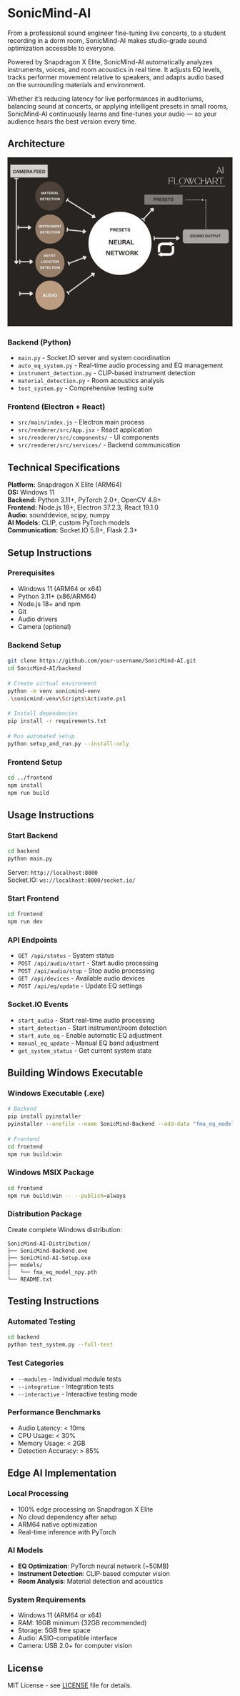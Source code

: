 # SonicMind-AI

From a professional sound engineer fine-tuning live concerts, to a student recording in a dorm room, SonicMind-AI makes studio-grade sound optimization accessible to everyone.

Powered by Snapdragon X Elite, SonicMind-AI automatically analyzes instruments, voices, and room acoustics in real time. It adjusts EQ levels, tracks performer movement relative to speakers, and adapts audio based on the surrounding materials and environment.

Whether it’s reducing latency for live performances in auditoriums, balancing sound at concerts, or applying intelligent presets in small rooms, SonicMind-AI continuously learns and fine-tunes your audio — so your audience hears the best version every time.

## Architecture

![AI System Flowchart](AI_FLOWCHART.jpg)

### Backend (Python)

- `main.py` - Socket.IO server and system coordination
- `auto_eq_system.py` - Real-time audio processing and EQ management
- `instrument_detection.py` - CLIP-based instrument detection
- `material_detection.py` - Room acoustics analysis
- `test_system.py` - Comprehensive testing suite

### Frontend (Electron + React)

- `src/main/index.js` - Electron main process
- `src/renderer/src/App.jsx` - React application
- `src/renderer/src/components/` - UI components
- `src/renderer/src/services/` - Backend communication

## Technical Specifications

**Platform:** Snapdragon X Elite (ARM64)  
**OS:** Windows 11  
**Backend:** Python 3.11+, PyTorch 2.0+, OpenCV 4.8+  
**Frontend:** Node.js 18+, Electron 37.2.3, React 19.1.0  
**Audio:** sounddevice, scipy, numpy  
**AI Models:** CLIP, custom PyTorch models  
**Communication:** Socket.IO 5.8+, Flask 2.3+

## Setup Instructions

### Prerequisites

- Windows 11 (ARM64 or x64)
- Python 3.11+ (x86/ARM64)
- Node.js 18+ and npm
- Git
- Audio drivers
- Camera (optional)

### Backend Setup

```bash
git clone https://github.com/your-username/SonicMind-AI.git
cd SonicMind-AI/backend

# Create virtual environment
python -m venv sonicmind-venv
.\sonicmind-venv\Scripts\Activate.ps1

# Install dependencies
pip install -r requirements.txt

# Run automated setup
python setup_and_run.py --install-only
```

### Frontend Setup

```bash
cd ../frontend
npm install
npm run build
```

## Usage Instructions

### Start Backend

```bash
cd backend
python main.py
```

Server: `http://localhost:8000`  
Socket.IO: `ws://localhost:8000/socket.io/`

### Start Frontend

```bash
cd frontend
npm run dev
```

### API Endpoints

- `GET /api/status` - System status
- `POST /api/audio/start` - Start audio processing
- `POST /api/audio/stop` - Stop audio processing
- `GET /api/devices` - Available audio devices
- `POST /api/eq/update` - Update EQ settings

### Socket.IO Events

- `start_audio` - Start real-time audio processing
- `start_detection` - Start instrument/room detection
- `start_auto_eq` - Enable automatic EQ adjustment
- `manual_eq_update` - Manual EQ band adjustment
- `get_system_status` - Get current system state

## Building Windows Executable

### Windows Executable (.exe)

```bash
# Backend
pip install pyinstaller
pyinstaller --onefile --name SonicMind-Backend --add-data "fma_eq_model_npy.pth;." main.py

# Frontend
cd frontend
npm run build:win
```

### Windows MSIX Package

```bash
cd frontend
npm run build:win -- --publish=always
```

### Distribution Package

Create complete Windows distribution:

```
SonicMind-AI-Distribution/
├── SonicMind-Backend.exe
├── SonicMind-AI-Setup.exe
├── models/
│   └── fma_eq_model_npy.pth
└── README.txt
```

## Testing Instructions

### Automated Testing

```bash
cd backend
python test_system.py --full-test
```

### Test Categories

- `--modules` - Individual module tests
- `--integration` - Integration tests
- `--interactive` - Interactive testing mode

### Performance Benchmarks

- Audio Latency: < 10ms
- CPU Usage: < 30%
- Memory Usage: < 2GB
- Detection Accuracy: > 85%

## Edge AI Implementation

### Local Processing

- 100% edge processing on Snapdragon X Elite
- No cloud dependency after setup
- ARM64 native optimization
- Real-time inference with PyTorch

### AI Models

- **EQ Optimization**: PyTorch neural network (~50MB)
- **Instrument Detection**: CLIP-based computer vision
- **Room Analysis**: Material detection and acoustics

### System Requirements

- Windows 11 (ARM64 or x64)
- RAM: 16GB minimum (32GB recommended)
- Storage: 5GB free space
- Audio: ASIO-compatible interface
- Camera: USB 2.0+ for computer vision

## License

MIT License - see [LICENSE](LICENSE) file for details.
